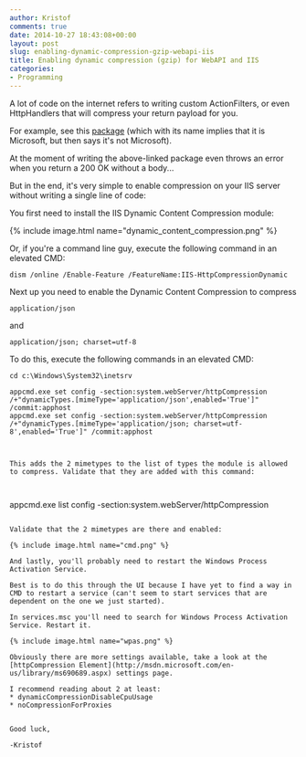 ```yaml
---
author: Kristof
comments: true
date: 2014-10-27 18:43:08+00:00
layout: post
slug: enabling-dynamic-compression-gzip-webapi-iis
title: Enabling dynamic compression (gzip) for WebAPI and IIS
categories:
- Programming
---
```


A lot of code on the internet refers to writing custom ActionFilters, or even HttpHandlers that will compress your return payload for you.

For example, see this [package](https://github.com/azzlack/Microsoft.AspNet.WebApi.MessageHandlers.Compression/) (which with its name implies that it is Microsoft, but then says it's not Microsoft).

At the moment of writing the above-linked package even throws an error when you return a 200 OK without a body...

But in the end, it's very simple to enable compression on your IIS server without writing a single line of code:

You first need to install the IIS Dynamic Content Compression module:

{% include image.html name="dynamic_content_compression.png" %}

Or, if you're a command line guy, execute the following command in an elevated CMD:

    
```
dism /online /Enable-Feature /FeatureName:IIS-HttpCompressionDynamic
```


Next up you need to enable the Dynamic Content Compression to compress

    
```
application/json
```


and

```
application/json; charset=utf-8
```


To do this, execute the following commands in an elevated CMD:

```
cd c:\Windows\System32\inetsrv

appcmd.exe set config -section:system.webServer/httpCompression /+"dynamicTypes.[mimeType='application/json',enabled='True']" /commit:apphost
appcmd.exe set config -section:system.webServer/httpCompression /+"dynamicTypes.[mimeType='application/json; charset=utf-8',enabled='True']" /commit:apphost
    


This adds the 2 mimetypes to the list of types the module is allowed to compress. Validate that they are added with this command:

    
```
appcmd.exe list config -section:system.webServer/httpCompression
```

Validate that the 2 mimetypes are there and enabled:

{% include image.html name="cmd.png" %}

And lastly, you'll probably need to restart the Windows Process Activation Service.

Best is to do this through the UI because I have yet to find a way in CMD to restart a service (can't seem to start services that are dependent on the one we just started).

In services.msc you'll need to search for Windows Process Activation Service. Restart it.

{% include image.html name="wpas.png" %}

Obviously there are more settings available, take a look at the [httpCompression Element](http://msdn.microsoft.com/en-us/library/ms690689.aspx) settings page.

I recommend reading about 2 at least:
* dynamicCompressionDisableCpuUsage
* noCompressionForProxies


Good luck,

-Kristof
